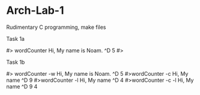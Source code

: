 # Arch-Lab-1
Rudimentary C programming, make files

Task 1a

#> wordCounter
Hi, My     name is Noam.
^D
5
#>

Task 1b

#> wordCounter -w
Hi, My name is Noam.
^D
5
#>wordCounter -c
Hi, My name
^D
9
#>wordCounter -l
Hi, My name
^D
4
#>wordCounter -c -l
Hi, My name
^D
9
4
